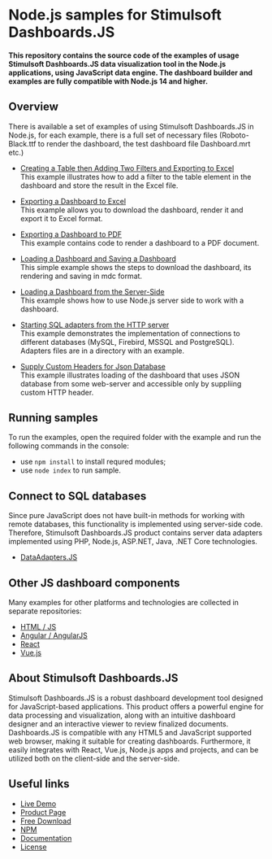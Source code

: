# Node.js samples for Stimulsoft Dashboards.JS

#### This repository contains the source code of the examples of usage Stimulsoft Dashboards.JS data visualization tool in the Node.js applications, using JavaScript data engine. The dashboard builder and examples are fully compatible with Node.js 14 and higher.

## Overview
There is available a set of examples of using Stimulsoft Dashboards.JS in Node.js, for each example, there is a full set of necessary files (Roboto-Black.ttf to render the dashboard, the test dashboard file Dashboard.mrt etc.)
  
* [Creating a Table then Adding Two Filters and Exporting to Excel](https://github.com/stimulsoft/Samples-Dashboards.JS-for-Node.js/tree/master/Creating%20a%20Table%20then%20Adding%20Two%20Filters%20and%20Exporting%20to%20Excel)  
This example illustrates how to add a filter to the table element in the dashboard and store the result in the Excel file.
  
* [Exporting a Dashboard to Excel](https://github.com/stimulsoft/Samples-Dashboards.JS-for-Node.js/tree/master/Exporting%20a%20Dashboard%20to%20Excel)  
This example allows you to download the dashboard, render it and export it to Excel format.
  
* [Exporting a Dashboard to PDF](https://github.com/stimulsoft/Samples-Dashboards.JS-for-Node.js/tree/master/Exporting%20a%20Dashboard%20to%20PDF)  
This example contains code to render a dashboard to a PDF document.
  
* [Loading a Dashboard and Saving a Dashboard](https://github.com/stimulsoft/Samples-Dashboards.JS-for-Node.js/tree/master/Loading%20a%20Dashboard%20and%20Saving%20a%20Dashboard)  
This simple example shows the steps to download the dashboard, its rendering and saving in mdc format.
  
* [Loading a Dashboard from the Server-Side](https://github.com/stimulsoft/Samples-Dashboards.JS-for-Node.js/tree/master/Loading%20a%20Dashboard%20from%20the%20Server-Side)  
This example shows how to use Node.js server side to work with a dashboard.
  
* [Starting SQL adapters from the HTTP server](https://github.com/stimulsoft/Samples-Dashboards.JS-for-Node.js/tree/master/Starting%20SQL%20adapters%20from%20the%20HTTP%20server)  
This example demonstrates the implementation of connections to different databases (MySQL, Firebird, MSSQL and PostgreSQL). Adapters files are in a directory with an example.
  
* [Supply Custom Headers for Json Database](https://github.com/stimulsoft/Samples-Dashboards.JS-for-Node.js/tree/master/Supply%20Custom%20Headers%20for%20Json%20Database)  
This example illustrates loading of the dashboard that uses JSON database from some web-server and accessible only by suppliing custom HTTP header.

## Running samples
To run the examples, open the required folder with the example and run the following commands in the console:
* use `npm install` to install requred modules;
* use `node index` to run sample.

## Connect to SQL databases
Since pure JavaScript does not have built-in methods for working with remote databases, this functionality is implemented using server-side code. Therefore, Stimulsoft Dashboards.JS product contains server data adapters implemented using PHP, Node.js, ASP.NET, Java, .NET Core technologies.
* [DataAdapters.JS](https://github.com/stimulsoft/DataAdapters.JS)

## Other JS dashboard components
Many examples for other platforms and technologies are collected in separate repositories:
* [HTML / JS](https://github.com/stimulsoft/Samples-Dashboards.JS-for-HTML)
* [Angular / AngularJS](https://github.com/stimulsoft/Samples-Dashboards.JS-for-Angular)
* [React](https://github.com/stimulsoft/Samples-Dashboards.JS-for-React)
* [Vue.js](https://github.com/stimulsoft/Samples-Dashboards.JS-for-Vue.js)

## About Stimulsoft Dashboards.JS
Stimulsoft Dashboards.JS is a robust dashboard development tool designed for JavaScript-based applications. This product offers a powerful engine for data processing and visualization, along with an intuitive dashboard designer and an interactive viewer to review finalized documents. Dashboards.JS is compatible with any HTML5 and JavaScript supported web browser, making it suitable for creating dashboards. Furthermore, it easily integrates with React, Vue.js, Node.js apps and projects, and can be utilized both on the client-side and the server-side.

## Useful links
* [Live Demo](http://demo.stimulsoft.com/#Js)
* [Product Page](https://www.stimulsoft.com/en/products/dashboards-js)
* [Free Download](https://www.stimulsoft.com/en/downloads)
* [NPM](https://www.npmjs.com/package/stimulsoft-dashboards-js)
* [Documentation](https://www.stimulsoft.com/en/documentation/online/programming-manual/index.html?reports_js.htm)
* [License](LICENSE.md)
